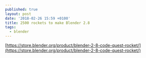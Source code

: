 ```yaml
---
published: true
layout: post
date: '2018-02-26 15:59 +0100'
title: 2500 rockets to make Blender 2.8
tags:
  - blender
---
```

[https://store.blender.org/product/blender-2-8-code-quest-rocket/](https://store.blender.org/product/blender-2-8-code-quest-rocket/)
